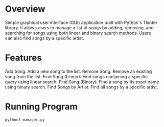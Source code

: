 # Overview

Simple graphical user interface (GUI) application built with Python's Tkinter library. It allows users to manage a list of songs by adding, removing, and searching for songs using both linear and binary search methods. Users can also find songs by a specific artist.

# Features

Add Song: Add a new song to the list.
Remove Song: Remove an existing song from the list.
Find Song (Linear): Find songs containing a specific query using linear search.
Find Song (Binary): Find a song by its exact name using binary search.
Find Songs by Artist: Find all songs by a specific artist.

# Running Program

```
python3 manager.py
```
